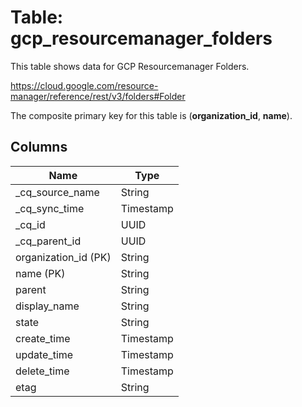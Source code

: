 # Table: gcp_resourcemanager_folders

This table shows data for GCP Resourcemanager Folders.

https://cloud.google.com/resource-manager/reference/rest/v3/folders#Folder

The composite primary key for this table is (**organization_id**, **name**).

## Columns

| Name          | Type          |
| ------------- | ------------- |
|_cq_source_name|String|
|_cq_sync_time|Timestamp|
|_cq_id|UUID|
|_cq_parent_id|UUID|
|organization_id (PK)|String|
|name (PK)|String|
|parent|String|
|display_name|String|
|state|String|
|create_time|Timestamp|
|update_time|Timestamp|
|delete_time|Timestamp|
|etag|String|